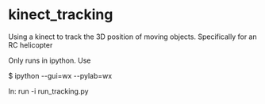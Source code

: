 # kinect_tracking
Using a kinect to track the 3D position of moving objects. Specifically for an RC helicopter

Only runs in ipython. Use

$ ipython --gui=wx --pylab=wx

In: run -i run_tracking.py

